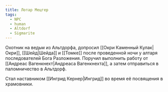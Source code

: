 ```yaml
---
title: Лотар Мецгер
tags:
  - NPC
  - human
  - Altdorf
  - Sigmarite
---
```

Охотник на ведьм из Альтдорфа, допросил [[Окри Каменный Кулак|Окри]], [[Шейд|Шейда]] и [[Томке]] после проведенной ночи у алтаря последователей Бога Разложения. Поручил выполнить работу от [[Андреас Вагенкнехт|Андреаса Вагенкнехта]], а затем отправиться в паломничество в Альтдорф. 

Стал наставником [[Ингрид Кернер|Ингрид]] во время её посвящения в храмовники.